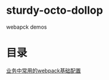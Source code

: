 # sturdy-octo-dollop
webapck demos

# 目录

[业务中常用的webpack基础配置](./02-webpack-baseconfig-business/README.md)
